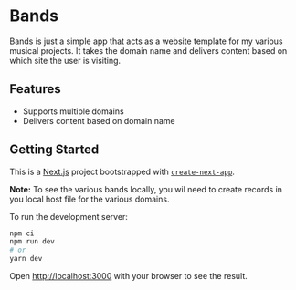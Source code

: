 # Bands

Bands is just a simple app that acts as a website template for my various musical projects.  It takes the domain name and delivers content based on which site the user is visiting.

## Features
- Supports multiple domains
- Delivers content based on domain name

## Getting Started

This is a [Next.js](https://nextjs.org/) project bootstrapped with [`create-next-app`](https://github.com/vercel/next.js/tree/canary/packages/create-next-app).

__Note:__ To see the various bands locally, you wil need to create records in you local host file for the various domains.

To run the development server:

```bash
npm ci
npm run dev
# or
yarn dev
```

Open [http://localhost:3000](http://localhost:3000) with your browser to see the result.